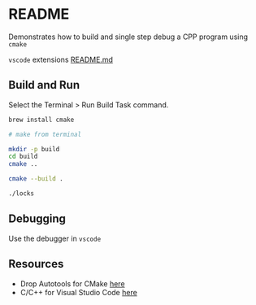 # README

Demonstrates how to build and single step debug a CPP program using `cmake`  

`vscode` extensions [README.md](../README.md)  

## Build and Run

Select the Terminal > Run Build Task command.

```sh
brew install cmake

# make from terminal

mkdir -p build
cd build
cmake ..

cmake --build .

./locks
```

## Debugging

Use the debugger in `vscode`  

## Resources

* Drop Autotools for CMake [here](https://opensource.com/article/21/5/cmake)  
* C/C++ for Visual Studio Code [here](https://code.visualstudio.com/docs/languages/cpp)  
